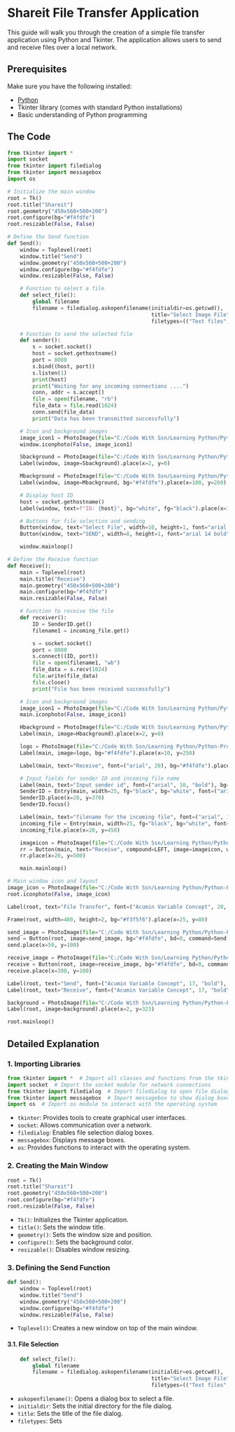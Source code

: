 # Shareit File Transfer Application

This guide will walk you through the creation of a simple file transfer application using Python and Tkinter. The application allows users to send and receive files over a local network.

## Prerequisites

Make sure you have the following installed:
- [Python](https://www.python.org/downloads/)
- Tkinter library (comes with standard Python installations)
- Basic understanding of Python programming

## The Code

```python
from tkinter import *
import socket
from tkinter import filedialog
from tkinter import messagebox
import os

# Initialize the main window
root = Tk()
root.title("Shareit")
root.geometry("450x560+500+200")
root.configure(bg="#f4fdfe")
root.resizable(False, False)

# Define the Send function
def Send():
    window = Toplevel(root)
    window.title("Send")
    window.geometry("450x560+500+200")
    window.configure(bg="#f4fdfe")
    window.resizable(False, False)

    # Function to select a file
    def select_file():
        global filename
        filename = filedialog.askopenfilename(initialdir=os.getcwd(),
                                              title="Select Image File",
                                              filetypes=(("Text files", "*.txt"), ("All files", "*.*")))

    # Function to send the selected file
    def sender():
        s = socket.socket()
        host = socket.gethostname()
        port = 8080
        s.bind((host, port))
        s.listen(1)
        print(host)
        print("Waiting for any incoming connections ....")
        conn, addr = s.accept()
        file = open(filename, "rb")
        file_data = file.read(1024)
        conn.send(file_data)
        print("Data has been transmitted successfully")

    # Icon and background images
    image_icon1 = PhotoImage(file="C:/Code With Ssn/Learning Python/Python-Projects/Project 9/Image/send.png")
    window.iconphoto(False, image_icon1)

    Sbackground = PhotoImage(file="C:/Code With Ssn/Learning Python/Python-Projects/Project 9/Image/sender.png")
    Label(window, image=Sbackground).place(x=2, y=0)

    Mbackground = PhotoImage(file="C:/Code With Ssn/Learning Python/Python-Projects/Project 9/Image/id.png")
    Label(window, image=Mbackground, bg="#f4fdfe").place(x=100, y=260)

    # Display host ID
    host = socket.gethostname()
    Label(window, text=f"ID: {host}", bg="white", fg="black").place(x=140, y=290)

    # Buttons for file selection and sending
    Button(window, text="Select File", width=10, height=1, font="arial 14 bold", bg="#fff", fg="#000", command=select_file).place(x=160, y=150)
    Button(window, text="SEND", width=8, height=1, font="arial 14 bold", bg="#000", fg="#fff", command=sender).place(x=300, y=150)

    window.mainloop()

# Define the Receive function
def Receive():
    main = Toplevel(root)
    main.title("Receive")
    main.geometry("450x560+500+200")
    main.configure(bg="#f4fdfe")
    main.resizable(False, False)

    # Function to receive the file
    def receiver():
        ID = SenderID.get()
        filename1 = incoming_file.get()

        s = socket.socket()
        port = 8080
        s.connect((ID, port))
        file = open(filename1, "wb")
        file_data = s.recv(1024)
        file.write(file_data)
        file.close()
        print("File has been received successfully")

    # Icon and background images
    image_icon1 = PhotoImage(file="C:/Code With Ssn/Learning Python/Python-Projects/Project 9/Image/receive.png")
    main.iconphoto(False, image_icon1)

    Hbackground = PhotoImage(file="C:/Code With Ssn/Learning Python/Python-Projects/Project 9/Image/receiver.png")
    Label(main, image=Hbackground).place(x=2, y=0)

    logo = PhotoImage(file="C:/Code With Ssn/Learning Python/Python-Projects/Project 9/Image/profile.png")
    Label(main, image=logo, bg="#f4fdfe").place(x=10, y=250)

    Label(main, text="Receive", font=("arial", 20), bg="#f4fdfe").place(x=100, y=280)

    # Input fields for sender ID and incoming file name
    Label(main, text="Input sender id", font=("arial", 10, "bold"), bg="#f4fdfe").place(x=20, y=340)
    SenderID = Entry(main, width=25, fg="black", bg="white", font=("arial", 15))
    SenderID.place(x=20, y=370)
    SenderID.focus()

    Label(main, text="filename for the incoming file", font=("arial", 10, "bold"), bg="#f4fdfe").place(x=20, y=420)
    incoming_file = Entry(main, width=25, fg="black", bg="white", font=("arial", 15))
    incoming_file.place(x=20, y=450)

    imageicon = PhotoImage(file="C:/Code With Ssn/Learning Python/Python-Projects/Project 9/Image/arrow.png")
    rr = Button(main, text="Receive", compound=LEFT, image=imageicon, width=130, bg="#39c790", font="arial 14 bold", command=receiver)
    rr.place(x=20, y=500)

    main.mainloop()

# Main window icon and layout
image_icon = PhotoImage(file="C:/Code With Ssn/Learning Python/Python-Projects/Project 9/Image/icon.png")
root.iconphoto(False, image_icon)

Label(root, text="File Transfer", font=("Acumin Variable Concept", 20, "bold"), bg="#f4fdfe").place(x=20, y=30)

Frame(root, width=400, height=2, bg="#f3f5f6").place(x=25, y=80)

send_image = PhotoImage(file="C:/Code With Ssn/Learning Python/Python-Projects/Project 9/Image/send.png")
send = Button(root, image=send_image, bg="#f4fdfe", bd=0, command=Send)
send.place(x=50, y=100)

receive_image = PhotoImage(file="C:/Code With Ssn/Learning Python/Python-Projects/Project 9/Image/receive.png")
receive = Button(root, image=receive_image, bg="#f4fdfe", bd=0, command=Receive)
receive.place(x=300, y=100)

Label(root, text="Send", font=("Acumin Variable Concept", 17, "bold"), bg="#f4fdfe").place(x=65, y=200)
Label(root, text="Receive", font=("Acumin Variable Concept", 17, "bold"), bg="#f4fdfe").place(x=300, y=200)

background = PhotoImage(file="C:/Code With Ssn/Learning Python/Python-Projects/Project 9/Image/background.png")
Label(root, image=background).place(x=2, y=323)

root.mainloop()
```

## Detailed Explanation

### 1. Importing Libraries

```python
from tkinter import *  # Import all classes and functions from the tkinter library
import socket  # Import the socket module for network connections
from tkinter import filedialog  # Import filedialog to open file dialog windows
from tkinter import messagebox  # Import messagebox to show dialog boxes
import os  # Import os module to interact with the operating system
```

- `tkinter`: Provides tools to create graphical user interfaces.
- `socket`: Allows communication over a network.
- `filedialog`: Enables file selection dialog boxes.
- `messagebox`: Displays message boxes.
- `os`: Provides functions to interact with the operating system.

### 2. Creating the Main Window

```python
root = Tk()
root.title("Shareit")
root.geometry("450x560+500+200")
root.configure(bg="#f4fdfe")
root.resizable(False, False)
```

- `Tk()`: Initializes the Tkinter application.
- `title()`: Sets the window title.
- `geometry()`: Sets the window size and position.
- `configure()`: Sets the background color.
- `resizable()`: Disables window resizing.

### 3. Defining the Send Function

```python
def Send():
    window = Toplevel(root)
    window.title("Send")
    window.geometry("450x560+500+200")
    window.configure(bg="#f4fdfe")
    window.resizable(False, False)
```

- `Toplevel()`: Creates a new window on top of the main window.

#### 3.1. File Selection

```python
    def select_file():
        global filename
        filename = filedialog.askopenfilename(initialdir=os.getcwd(),
                                              title="Select Image File",
                                              filetypes=(("Text files", "*.txt"), ("All files", "*.*")))
```

- `askopenfilename()`: Opens a dialog box to select a file.
- `initialdir`: Sets the initial directory for the file dialog.
- `title`: Sets the title of the file dialog.
- `filetypes`: Sets
